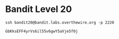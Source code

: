 # Bandit Level 20

```
ssh bandit20@bandit.labs.overthewire.org -p 2220
```

```
GbKksEFF4yrVs6il55v6gwY5aVje5f0j
```
